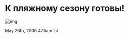 # К пляжному сезону готовы!

![img](http://ljplus.ru/img/d/a/dashing/060526_foto2.jpg)

<span id="timestamp"> May 26th, 2006 4:15am </span> <span
class="tag">LJ</span>
